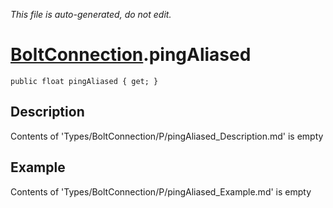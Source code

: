 *This file is auto-generated, do not edit.*

# [BoltConnection](Types/BoltConnection.md).pingAliased
`public float pingAliased { get; }`
## Description
Contents of 'Types/BoltConnection/P/pingAliased_Description.md' is empty
## Example
Contents of 'Types/BoltConnection/P/pingAliased_Example.md' is empty
